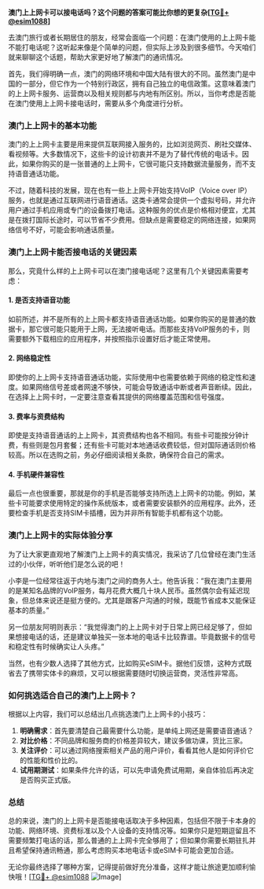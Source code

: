 **澳门上上网卡可以接电话吗？这个问题的答案可能比你想的更复杂[[TG💪+ @esim1088](https://t.me/s/esim1088)]**

去澳门旅行或者长期居住的朋友，经常会面临一个问题：在澳门使用的上上网卡能不能打电话呢？这听起来像是个简单的问题，但实际上涉及到很多细节。今天咱们就来聊聊这个话题，帮助大家更好地了解澳门的通讯情况。

首先，我们得明确一点，澳门的网络环境和中国大陆有很大的不同。虽然澳门是中国的一部分，但它作为一个特别行政区，拥有自己独立的电信政策。这意味着澳门的上上网卡服务、运营商以及相关规则都与内地有所区别。所以，当你考虑是否能在澳门使用上上网卡接电话时，需要从多个角度进行分析。

### **澳门上上网卡的基本功能**

澳门的上上网卡主要是用来提供互联网接入服务的，比如浏览网页、刷社交媒体、看视频等。大多数情况下，这些卡的设计初衷并不是为了替代传统的电话卡。因此，如果你购买的是一张普通的上上网卡，它很可能只支持数据流量服务，而不支持语音通话功能。

不过，随着科技的发展，现在也有一些上上网卡开始支持VoIP（Voice over IP）服务，也就是通过互联网进行语音通话。这类卡通常会提供一个虚拟号码，并允许用户通过手机应用或专门的设备拨打电话。这种服务的优点是价格相对便宜，尤其是在拨打国际长途时，可以节省不少费用。但缺点是需要稳定的网络连接，如果网络信号不好，可能会影响通话质量。

### **澳门上上网卡能否接电话的关键因素**

那么，究竟什么样的上上网卡可以在澳门接电话呢？这里有几个关键因素需要考虑：

#### **1. 是否支持语音功能**

如前所述，并不是所有的上上网卡都支持语音通话功能。如果你购买的是普通的数据卡，那它很可能只能用于上网，无法接听电话。而那些支持VoIP服务的卡，则需要额外下载相应的应用程序，并按照指示设置好后才能正常使用。

#### **2. 网络稳定性**

即使你的上上网卡支持语音通话功能，实际使用中也需要依赖于网络的稳定性和速度。如果网络信号差或者网速不够快，可能会导致通话中断或者声音断续。因此，在选择上上网卡时，一定要注意查看其提供的网络覆盖范围和信号强度。

#### **3. 费率与资费结构**

即使是支持语音通话的上上网卡，其资费结构也各不相同。有些卡可能按分钟计费，有些则是包月套餐；还有些卡可能对本地通话收费较低，但对国际通话则价格较高。所以在选购之前，务必仔细阅读相关条款，确保符合自己的需求。

#### **4. 手机硬件兼容性**

最后一点也很重要，那就是你的手机是否能够支持所选上上网卡的功能。例如，某些卡可能要求使用特定的操作系统版本，或者需要安装额外的应用程序。此外，还要检查手机是否支持SIM卡插槽，因为并非所有智能手机都有这个功能。

### **澳门上上网卡的实际体验分享**

为了让大家更直观地了解澳门上上网卡的真实情况，我采访了几位曾经在澳门生活过的小伙伴，听听他们是怎么说的吧！

小李是一位经常往返于内地与澳门之间的商务人士。他告诉我：“我在澳门主要用的是某知名品牌的VoIP服务，每月花费大概几十块人民币。虽然偶尔会有延迟现象，但总体来说还是挺方便的。尤其是跟客户沟通的时候，既能节省成本又能保证基本的质量。”

另一位朋友阿明则表示：“我觉得澳门的上上网卡对于日常上网已经足够了，但如果想接电话的话，还是建议单独买一张本地的电话卡比较靠谱。毕竟数据卡的信号和稳定性有时候确实让人头疼。”

当然，也有少数人选择了其他方式，比如购买eSIM卡。据他们反馈，这种方式既省去了携带实体卡的麻烦，又可以根据需要随时切换运营商，灵活性非常高。

### **如何挑选适合自己的澳门上上网卡？**

根据以上内容，我们可以总结出几点挑选澳门上上网卡的小技巧：

1. **明确需求**：首先要清楚自己最需要什么功能，是单纯上网还是需要语音通话？
2. **对比价格**：不同品牌和服务商的价格差异较大，建议多做功课，货比三家。
3. **关注评价**：可以通过网络搜索相关产品的用户评价，看看其他人是如何评价它的性能和性价比的。
4. **试用期测试**：如果条件允许的话，可以先申请免费试用期，亲自体验后再决定是否购买正式版。

### **总结**

总的来说，澳门的上上网卡是否能接电话取决于多种因素，包括但不限于卡本身的功能、网络环境、资费标准以及个人设备的支持情况等。如果你只是短期逗留且不需要频繁打电话的话，那么普通的上上网卡完全够用了；但如果你需要长期驻扎并且希望保持通讯畅通，那么考虑购买本地电话卡或eSIM卡可能会更加合适。

无论你最终选择了哪种方案，记得提前做好充分准备，这样才能让旅途更加顺利愉快哦！[[TG💪+ @esim1088](https://t.me/s/esim1088) ![Image](https://i.postimg.cc/4NQfJmqS/Snipaste-2025-05-13-00-14-12.png)]